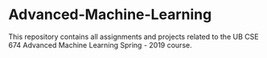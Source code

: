 # Advanced-Machine-Learning
This repository contains all assignments and projects related to the UB CSE 674 Advanced Machine Learning Spring - 2019 course.
